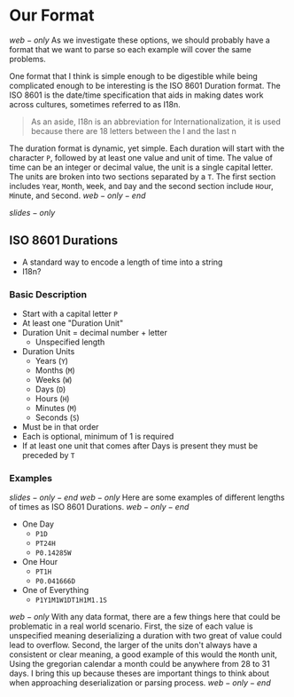 # Our Format

$web-only$
As we investigate these options, we should probably have a format that we want to parse so each
example will cover the same problems.

One format that I think is simple enough to be digestible while being complicated enough to be interesting is the ISO 8601 Duration format. The ISO 8601 is the date/time specification that aids in making dates work across cultures, sometimes referred to as I18n.

> As an aside, I18n is an abbreviation for Internationalization, it is used because there are 18 letters between the I and the last n

The duration format is dynamic, yet simple. Each duration will start with the character `P`, followed by at least one value and unit of time. The value of time can be an integer or decimal value, the unit is a single capital letter. The units are broken into two sections separated by a `T`. The first section includes `Y`ear, `M`onth, `W`eek, and `D`ay and the second section include `H`our, `M`inute, and `S`econd.
$web-only-end$

$slides-only$
## ISO 8601 Durations
- A standard way to encode a length of time into a string
- I18n?

### Basic Description
- Start with a capital letter `P`
- At least one "Duration Unit"
- Duration Unit = decimal number + letter
    - Unspecified length
- Duration Units
    - Years   (`Y`)
    - Months  (`M`)
    - Weeks   (`W`)
    - Days    (`D`)
    - Hours   (`H`)
    - Minutes (`M`)
    - Seconds (`S`)
- Must be in that order
- Each is optional, minimum of 1 is required
- If at least one unit that comes after Days is present they must be preceded by `T`

### Examples
$slides-only-end$
$web-only$
Here are some examples of different lengths of times as ISO 8601 Durations.
$web-only-end$

- One Day
    - `P1D`
    - `PT24H`
    - `P0.14285W`
- One Hour
    - `PT1H`
    - `P0.041666D`
- One of Everything
    - `P1Y1M1W1DT1H1M1.1S`

$web-only$
With any data format, there are a few things here that could be problematic in a real world scenario. First, the size of each value is unspecified meaning deserializing a duration with two great of value could lead to overflow. Second, the larger of the units don't always have a consistent or clear meaning, a good example of this would the `M`onth unit, Using the gregorian calendar a month could be anywhere from 28 to 31 days. I bring this up because theses are important things to think about when approaching deserialization or parsing process.
$web-only-end$